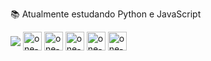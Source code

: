 📚 Atualmente estudando Python e JavaScript
<div>
  <img align="center" src="https://img.shields.io/badge/python-3670A0?style=for-the-badge&logo=python&logoColor=ffdd54" />
  <img align="center" alt="one-Pandas" height="30" widht="40" src="https://img.shields.io/badge/Pandas-2C2D72?style=for-the-badge&logo=pandas&logoColor=white" />
  <img align="center" alt="one-MySQL" height="30" widht="40" src="https://img.shields.io/badge/MySQL-005C84?style=for-the-badge&logo=mysql&logoColor=white" />
  <img align="center" alt="one-Html5" height="30" widht="40" src="https://img.shields.io/badge/HTML5-E34F26?style=for-the-badge&logo=html5&logoColor=white" />
  <img align="center" alt="one-css3" height="30" widht="40" src="https://img.shields.io/badge/CSS3-1572B6?style=for-the-badge&logo=css3&logoColor=white" />
  <img align="center" alt="one-Js" height="30" widht="40" src="https://cdn.jsdelivr.net/gh/devicons/devicon/icons/javascript/javascript-original.svg" />

</div>
